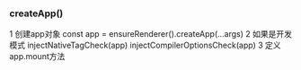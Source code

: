 ### createApp()
1 创建app对象
const app = ensureRenderer().createApp(...args)
2 如果是开发模式
    injectNativeTagCheck(app)
    injectCompilerOptionsCheck(app)
3 定义app.mount方法

